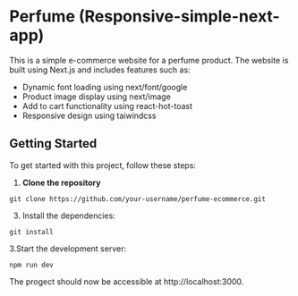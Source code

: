 # Perfume (Responsive-simple-next-app)


This is a simple e-commerce website for a perfume product. The website is built using Next.js and includes features such as:

- Dynamic font loading using next/font/google
- Product image display using next/image
- Add to cart functionality using react-hot-toast
- Responsive design using taiwindcss



## Getting Started

To get started with this project, follow these steps:

1. **Clone the repository**
```<markdown>
git clone https://github.com/your-username/perfume-ecommerce.git
```


3. Install the dependencies:
```<markdown>
git install
```

3.Start the development server:
```<markdown>
npm run dev
```

The progect should now be accessible at http://localhost:3000.
